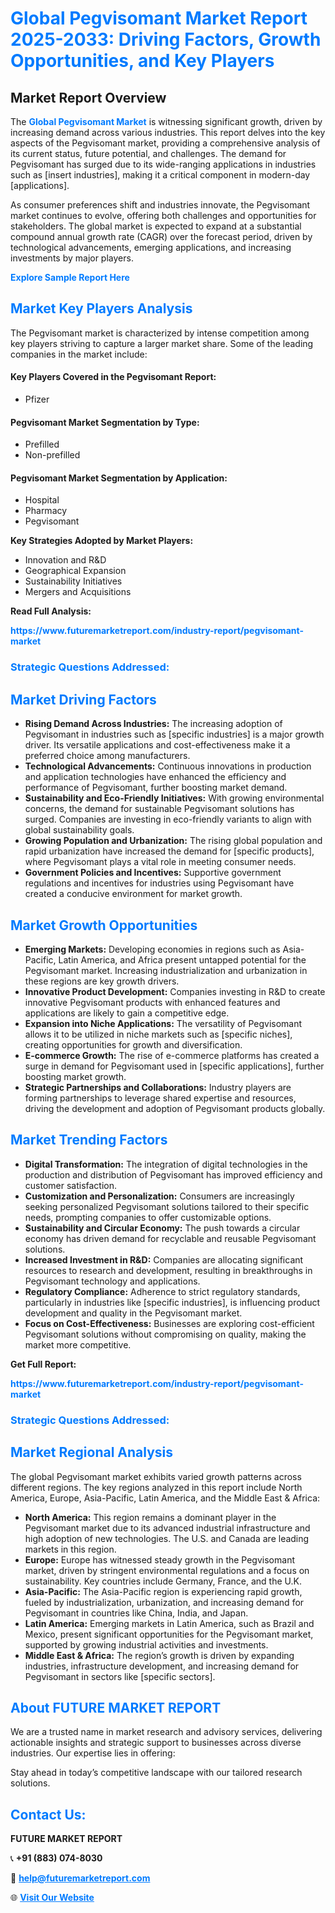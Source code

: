 <h1 style="color: #007BFF;">Global Pegvisomant Market Report 2025-2033: Driving Factors, Growth Opportunities, and Key Players</h1>

<section id="overview">
<h2>Market Report Overview</h2>
<p>The <a href="https://www.futuremarketreport.com/industry-report/pegvisomant-market" style="color: #007BFF; text-decoration: none;"><strong>Global Pegvisomant Market</strong></a> is witnessing significant growth, driven by increasing demand across various industries. This report delves into the key aspects of the Pegvisomant market, providing a comprehensive analysis of its current status, future potential, and challenges. The demand for Pegvisomant has surged due to its wide-ranging applications in industries such as [insert industries], making it a critical component in modern-day [applications].</p>
<p>As consumer preferences shift and industries innovate, the Pegvisomant market continues to evolve, offering both challenges and opportunities for stakeholders. The global market is expected to expand at a substantial compound annual growth rate (CAGR) over the forecast period, driven by technological advancements, emerging applications, and increasing investments by major players.</p>
</section>

<section id="overview">
<p><a href="https://www.futuremarketreport.com/request-sample/reportId=122706" style="color: #007BFF; text-decoration: none;"><strong>Explore Sample Report Here</strong></a></p>
</section>

<section id="key-players">
<h2 style="color: #007BFF;">Market Key Players Analysis</h2>
<p>The Pegvisomant market is characterized by intense competition among key players striving to capture a larger market share. Some of the leading companies in the market include:</p>
<h4>Key Players Covered in the Pegvisomant Report:</h4>
<ul><li>Pfizer</li></ul>
<h4>Pegvisomant Market Segmentation by Type:</h4>
<ul><li>Prefilled</li><li>Non-prefilled</li></ul>

<h4>Pegvisomant Market Segmentation by Application:</h4>
<ul><li>Hospital</li><li>Pharmacy</li><li>Pegvisomant</li></ul>
<p><strong>Key Strategies Adopted by Market Players:</strong></p>
<ul>
<li>Innovation and R&D</li>
<li>Geographical Expansion</li>
<li>Sustainability Initiatives</li>
<li>Mergers and Acquisitions</li>
</ul>
</section>

<section>
<p><strong>Read Full Analysis: </strong></p><a href="https://www.futuremarketreport.com/industry-report/pegvisomant-market" style="color: #007BFF; text-decoration: none;"><strong>https://www.futuremarketreport.com/industry-report/pegvisomant-market</strong></a>
<h3 style="color: #007BFF;">Strategic Questions Addressed:</h3>
</section>

<section id="driving-factors">
<h2 style="color: #007BFF;">Market Driving Factors</h2>
<ul>
<li><strong>Rising Demand Across Industries:</strong> The increasing adoption of Pegvisomant in industries such as [specific industries] is a major growth driver. Its versatile applications and cost-effectiveness make it a preferred choice among manufacturers.</li>
<li><strong>Technological Advancements:</strong> Continuous innovations in production and application technologies have enhanced the efficiency and performance of Pegvisomant, further boosting market demand.</li>
<li><strong>Sustainability and Eco-Friendly Initiatives:</strong> With growing environmental concerns, the demand for sustainable Pegvisomant solutions has surged. Companies are investing in eco-friendly variants to align with global sustainability goals.</li>
<li><strong>Growing Population and Urbanization:</strong> The rising global population and rapid urbanization have increased the demand for [specific products], where Pegvisomant plays a vital role in meeting consumer needs.</li>
<li><strong>Government Policies and Incentives:</strong> Supportive government regulations and incentives for industries using Pegvisomant have created a conducive environment for market growth.</li>
</ul>
</section>

<section id="growth-opportunities">
<h2 style="color: #007BFF;">Market Growth Opportunities</h2>
<ul>
<li><strong>Emerging Markets:</strong> Developing economies in regions such as Asia-Pacific, Latin America, and Africa present untapped potential for the Pegvisomant market. Increasing industrialization and urbanization in these regions are key growth drivers.</li>
<li><strong>Innovative Product Development:</strong> Companies investing in R&D to create innovative Pegvisomant products with enhanced features and applications are likely to gain a competitive edge.</li>
<li><strong>Expansion into Niche Applications:</strong> The versatility of Pegvisomant allows it to be utilized in niche markets such as [specific niches], creating opportunities for growth and diversification.</li>
<li><strong>E-commerce Growth:</strong> The rise of e-commerce platforms has created a surge in demand for Pegvisomant used in [specific applications], further boosting market growth.</li>
<li><strong>Strategic Partnerships and Collaborations:</strong> Industry players are forming partnerships to leverage shared expertise and resources, driving the development and adoption of Pegvisomant products globally.</li>
</ul>
</section>

<section id="trending-factors">
<h2 style="color: #007BFF;">Market Trending Factors</h2>
<ul>
<li><strong>Digital Transformation:</strong> The integration of digital technologies in the production and distribution of Pegvisomant has improved efficiency and customer satisfaction.</li>
<li><strong>Customization and Personalization:</strong> Consumers are increasingly seeking personalized Pegvisomant solutions tailored to their specific needs, prompting companies to offer customizable options.</li>
<li><strong>Sustainability and Circular Economy:</strong> The push towards a circular economy has driven demand for recyclable and reusable Pegvisomant solutions.</li>
<li><strong>Increased Investment in R&D:</strong> Companies are allocating significant resources to research and development, resulting in breakthroughs in Pegvisomant technology and applications.</li>
<li><strong>Regulatory Compliance:</strong> Adherence to strict regulatory standards, particularly in industries like [specific industries], is influencing product development and quality in the Pegvisomant market.</li>
<li><strong>Focus on Cost-Effectiveness:</strong> Businesses are exploring cost-efficient Pegvisomant solutions without compromising on quality, making the market more competitive.</li>
</ul>
</section>

<section>
<p><strong>Get Full Report: </strong></p><a href="https://www.futuremarketreport.com/industry-report/pegvisomant-market" style="color: #007BFF; text-decoration: none;"><strong>https://www.futuremarketreport.com/industry-report/pegvisomant-market</strong></a>
<h3 style="color: #007BFF;">Strategic Questions Addressed:</h3>
</section>


<section id="regional-analysis">
<h2 style="color: #007BFF;">Market Regional Analysis</h2>
<p>The global Pegvisomant market exhibits varied growth patterns across different regions. The key regions analyzed in this report include North America, Europe, Asia-Pacific, Latin America, and the Middle East & Africa:</p>
<ul>
<li><strong>North America:</strong> This region remains a dominant player in the Pegvisomant market due to its advanced industrial infrastructure and high adoption of new technologies. The U.S. and Canada are leading markets in this region.</li>
<li><strong>Europe:</strong> Europe has witnessed steady growth in the Pegvisomant market, driven by stringent environmental regulations and a focus on sustainability. Key countries include Germany, France, and the U.K.</li>
<li><strong>Asia-Pacific:</strong> The Asia-Pacific region is experiencing rapid growth, fueled by industrialization, urbanization, and increasing demand for Pegvisomant in countries like China, India, and Japan.</li>
<li><strong>Latin America:</strong> Emerging markets in Latin America, such as Brazil and Mexico, present significant opportunities for the Pegvisomant market, supported by growing industrial activities and investments.</li>
<li><strong>Middle East & Africa:</strong> The region’s growth is driven by expanding industries, infrastructure development, and increasing demand for Pegvisomant in sectors like [specific sectors].</li>
</ul>
</section>

<footer>
<h2 style="color: #007BFF;">About FUTURE MARKET REPORT</h2>
<p>We are a trusted name in market research and advisory services, delivering actionable insights and strategic support to businesses across diverse industries. Our expertise lies in offering:</p>

<p>Stay ahead in today’s competitive landscape with our tailored research solutions.</p>

<h2 style="color: #007BFF;">Contact Us:</h2>
<p><strong>FUTURE MARKET REPORT</strong></p>
<p>📞 <strong>+91 (883) 074-8030</strong></p>
<p>📧 <strong><a href="mailto:help@futuremarketreport.com" style="color: #007BFF;">help@futuremarketreport.com</a></strong></p>
<p>🌐 <strong><a href="https://www.futuremarketreport.com/" style="color: #007BFF;">Visit Our Website</a></strong></p>
</footer>